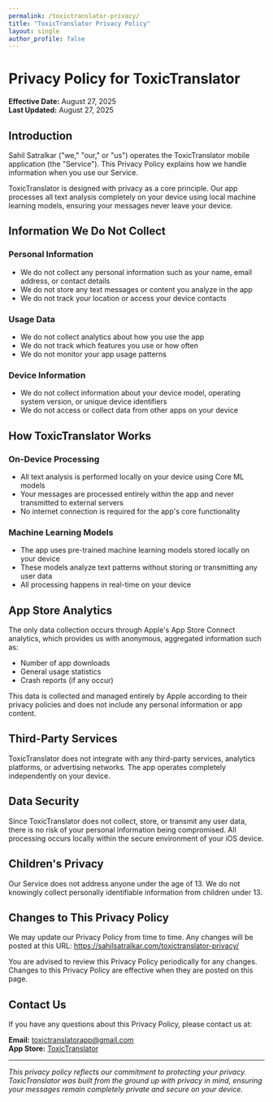 ```yaml
---
permalink: /toxictranslator-privacy/
title: "ToxicTranslator Privacy Policy"
layout: single
author_profile: false
---
```


# Privacy Policy for ToxicTranslator

**Effective Date:** August 27, 2025  
**Last Updated:** August 27, 2025

## Introduction

Sahil Satralkar ("we," "our," or "us") operates the ToxicTranslator mobile application (the "Service"). This Privacy Policy explains how we handle information when you use our Service.

ToxicTranslator is designed with privacy as a core principle. Our app processes all text analysis completely on your device using local machine learning models, ensuring your messages never leave your device.

## Information We Do Not Collect

### Personal Information
- We do not collect any personal information such as your name, email address, or contact details
- We do not store any text messages or content you analyze in the app
- We do not track your location or access your device contacts

### Usage Data
- We do not collect analytics about how you use the app
- We do not track which features you use or how often
- We do not monitor your app usage patterns

### Device Information
- We do not collect information about your device model, operating system version, or unique device identifiers
- We do not access or collect data from other apps on your device

## How ToxicTranslator Works

### On-Device Processing
- All text analysis is performed locally on your device using Core ML models
- Your messages are processed entirely within the app and never transmitted to external servers
- No internet connection is required for the app's core functionality

### Machine Learning Models
- The app uses pre-trained machine learning models stored locally on your device
- These models analyze text patterns without storing or transmitting any user data
- All processing happens in real-time on your device

## App Store Analytics

The only data collection occurs through Apple's App Store Connect analytics, which provides us with anonymous, aggregated information such as:
- Number of app downloads
- General usage statistics
- Crash reports (if any occur)

This data is collected and managed entirely by Apple according to their privacy policies and does not include any personal information or app content.

## Third-Party Services

ToxicTranslator does not integrate with any third-party services, analytics platforms, or advertising networks. The app operates completely independently on your device.

## Data Security

Since ToxicTranslator does not collect, store, or transmit any user data, there is no risk of your personal information being compromised. All processing occurs locally within the secure environment of your iOS device.

## Children's Privacy

Our Service does not address anyone under the age of 13. We do not knowingly collect personally identifiable information from children under 13.

## Changes to This Privacy Policy

We may update our Privacy Policy from time to time. Any changes will be posted at this URL: https://sahilsatralkar.com/toxictranslator-privacy/

You are advised to review this Privacy Policy periodically for any changes. Changes to this Privacy Policy are effective when they are posted on this page.

## Contact Us

If you have any questions about this Privacy Policy, please contact us at:

**Email:** toxictranslatorapp@gmail.com  
**App Store:** [ToxicTranslator](https://apps.apple.com/us/app/toxictranslator/id6751160163)

---

*This privacy policy reflects our commitment to protecting your privacy. ToxicTranslator was built from the ground up with privacy in mind, ensuring your messages remain completely private and secure on your device.*